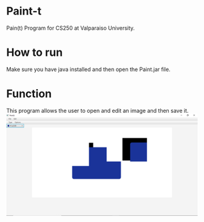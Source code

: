 # Paint-t
Pain(t) Program for CS250 at Valparaiso University.

# How to run
Make sure you have java installed and then open the Paint.jar file.

# Function
This program allows the user to open and edit an image and then save it.
![alt text](https://github.com/Quad14/Paint-t-/blob/master/Paint%20Running.PNG)
